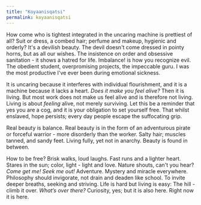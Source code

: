 ```yaml
---
title: "Koyaanisqatsi"
permalink: koyaanisqatsi
---
```


How come who is tightest integrated in the uncaring machine is prettiest of all? Suit or dress, a combed hair; perfume and makeup, hygienic and orderly? It's a devilish beauty. The devil doesn't come dressed in pointy horns, but as all our wishes. The insistence on order and obsessive sanitation - it shows a hatred for life. Imbalance! is how you recognize evil. The obedient student, overpromising projects, the impeccable guru. I was the most productive I've ever been during emotional sickness.

It is uncaring because it interferes with individual flourishment, and it is a machine because it lacks a heart. _Does it make you feel alive?_ Then it is living. But most work does not make us feel alive and is therefore not living. Living is about _feeling_ alive, not merely surviving. Let this be a reminder that yes you are a cog, and it is your obligation to set yourself free. That whilst enslaved, hope persists; every day people escape the suffocating grip.

Real beauty is balance. Real beauty is in the form of an adventurous pirate or forceful warrior - more disorderly than the worker. Salty hair; muscles tanned, and sandy feet. Living fully, yet not in anarchy. Beauty is found in between.

How to be free? Brisk walks, loud laughs. Fast runs and a lighter heart. Stares in the sun; color, light - light and love. Nature shouts, can't you hear? _Come get me! Seek me out!_ Adventure. Mystery and miracle everywhere. Philosophy should invigorate, not drain and deaden like school. To invite deeper breaths, seeking and striving. Life is hard but living is easy: The hill - climb it over. _What’s over there?_ Curiosity, yes; but it is also here. Right now it is here.
